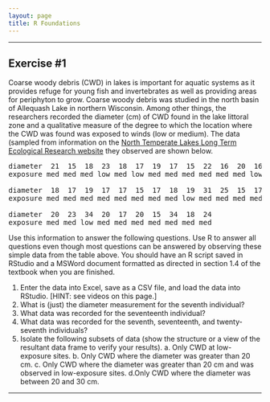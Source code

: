 ```yaml
---
layout: page
title: R Foundations
---
```


----

## Exercise #1

Coarse woody debris (CWD) in lakes is important for aquatic systems as it provides refuge for young fish and invertebrates as well as providing areas for periphyton to grow.  Coarse woody debris was studied in the north basin of Allequash Lake in northern Wisconsin.  Among other things, the researchers recorded the diameter (cm) of CWD found in the lake littoral zone and a qualitative measure of the degree to which the location where the CWD was found was exposed to winds (low or medium).  The data (sampled from information on the [North Temperate Lakes Long Term Ecological Research website](http://lter.limnology.wisc.edu/spatial/source/data_cat_new.htm) they observed are shown below.

<pre>
diameter  21  15  18  23  18  17  19  17  15  22  16  20  16  17  18  15  16  24  24  23
exposure med med med low med low med med med med med med low med med med med low med med

diameter  18  17  19  17  17  15  17  18  19  31  25  15  17  34  16  18  19  15  16  15
exposure med med med med med med med med low med med med med low low med med med low med

diameter  20  23  34  20  17  20  15  34  18  24
exposure med med low med med med med med med med
</pre>

Use this information to answer the following questions.  Use R to answer all questions even though most questions can be answered by observing these simple data from the table above.  You should have an R script saved in RStudio and a MSWord document formatted as directed in section 1.4 of the textbook when you are finished.

1. Enter the data into Excel, save as a CSV file, and load the data into RStudio.  [HINT: see videos on this page.]
1. What is (just) the diameter measurement for the seventh individual?
1. What data was recorded for the seventeenth individual?
1. What data was recorded for the seventh, seventeenth, and twenty-seventh individuals?
1. Isolate the following subsets of data (show the structure or a view of the resultant data frame to verify your results).
    a. Only CWD at low-exposure sites.
    b. Only CWD where the diameter was greater than 20 cm.
    c. Only CWD where the diameter was greater than 20 cm and was observed in low-exposure sites.
    d.Only CWD where the diameter was between 20 and 30 cm.

----
